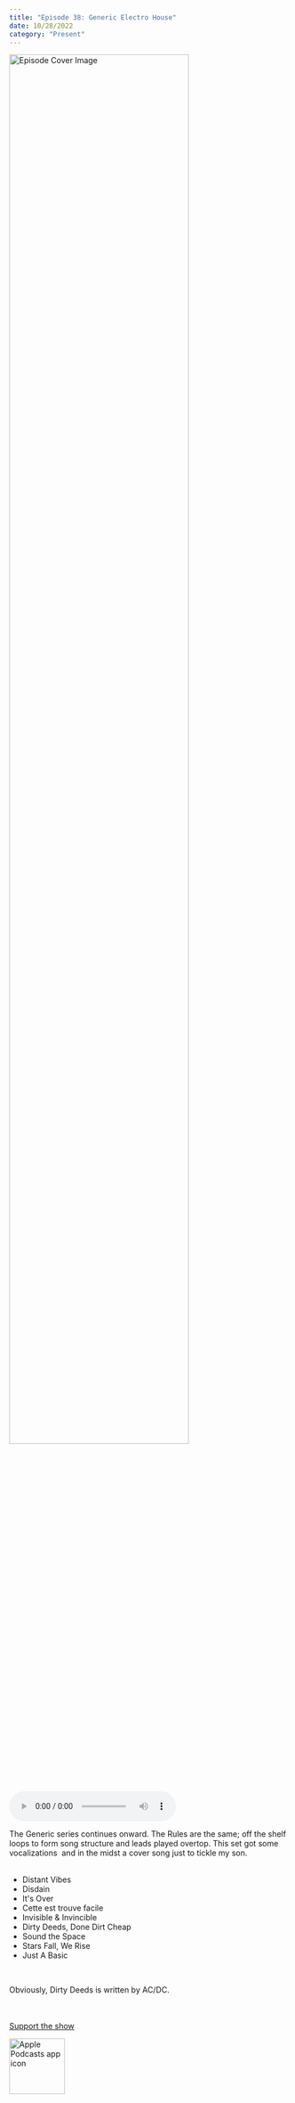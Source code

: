 ```yaml
---
title: "Episode 38: Generic Electro House"
date: 10/28/2022
category: "Present"
---
```

<img src="https://artwork.captivate.fm/c812e115-45a9-49e2-a2d0-f5160a209881/60854458c4d1acdf4e1c2f79c4137142d85d78e379bdafbd69bd34c85f5819ad.jpg" alt="Episode Cover Image" width=80%/>
<audio controls>
  <source src="https://podcasts.captivate.fm/media/5b2d7184-464f-4e7d-b0eb-659cfc505c2a/11583643-episode-38-generic-electro-house.mp3" type="audio/mpeg">
  Your browser does not support the audio element.
</audio>

<p>The Generic series continues onward. The Rules are the same; off the shelf loops to form song structure and leads played overtop. This set got some vocalizations  and in the midst a cover song just to tickle my son. <br/><br/></p><ul><li>Distant Vibes</li><li>Disdain</li><li>It&apos;s Over</li><li>Cette est trouve facile</li><li>Invisible &amp; Invincible</li><li>Dirty Deeds, Done Dirt Cheap</li><li>Sound the Space</li><li>Stars Fall, We Rise</li><li>Just A Basic</li></ul><br/><p>Obviously, Dirty Deeds is written by AC/DC.<br/><br/><br/></p><a rel="payment" href="https://www.paypal.com/donate/?hosted_button_id=WX3GRUK5BHJLS">Support the show</a>

<a href="https://podcasts.apple.com/us/podcast/living-room-music/id1608791560?tscg=30200&itsct=podcast_box_appicon&ls=1&mttnsubad=1608791560" style="display: inline-block;"><img src="https://toolbox.marketingtools.apple.com/api/v2/badges/app-icon-podcasts/standard/en-us" alt="Apple Podcasts app icon" style="width: 100px; height: 100px; vertical-align: middle; object-fit: contain;" /></a>
    